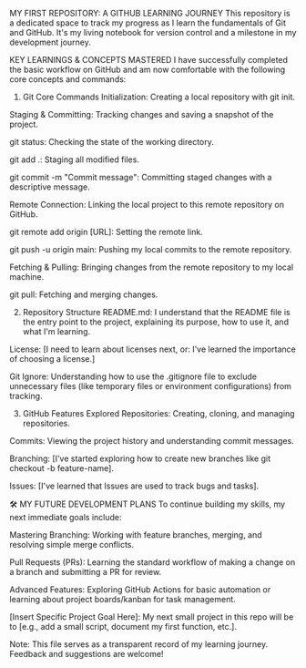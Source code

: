 MY FIRST REPOSITORY: A GITHUB LEARNING JOURNEY
This repository is a dedicated space to track my progress as I learn the fundamentals of Git and GitHub. It's my living notebook for version control and a milestone in my development journey.

 KEY LEARNINGS & CONCEPTS MASTERED
I have successfully completed the basic workflow on GitHub and am now comfortable with the following core concepts and commands:

1. Git Core Commands
Initialization: Creating a local repository with git init.

Staging & Committing: Tracking changes and saving a snapshot of the project.

git status: Checking the state of the working directory.

git add .: Staging all modified files.

git commit -m "Commit message": Committing staged changes with a descriptive message.

Remote Connection: Linking the local project to this remote repository on GitHub.

git remote add origin [URL]: Setting the remote link.

git push -u origin main: Pushing my local commits to the remote repository.

Fetching & Pulling: Bringing changes from the remote repository to my local machine.

git pull: Fetching and merging changes.

2. Repository Structure
README.md: I understand that the README file is the entry point to the project, explaining its purpose, how to use it, and what I'm learning.

License: [I need to learn about licenses next, or: I've learned the importance of choosing a license.]

Git Ignore: Understanding how to use the .gitignore file to exclude unnecessary files (like temporary files or environment configurations) from tracking.

3. GitHub Features Explored
Repositories: Creating, cloning, and managing repositories.

Commits: Viewing the project history and understanding commit messages.

Branching: [I've started exploring how to create new branches like git checkout -b feature-name].

Issues: [I've learned that Issues are used to track bugs and tasks].

🛠️ MY FUTURE DEVELOPMENT PLANS
To continue building my skills, my next immediate goals include:

Mastering Branching: Working with feature branches, merging, and resolving simple merge conflicts.

Pull Requests (PRs): Learning the standard workflow of making a change on a branch and submitting a PR for review.

Advanced Features: Exploring GitHub Actions for basic automation or learning about project boards/kanban for task management.

[Insert Specific Project Goal Here]: My next small project in this repo will be to [e.g., add a small script, document my first function, etc.].

Note: This file serves as a transparent record of my learning journey. Feedback and suggestions are welcome!
